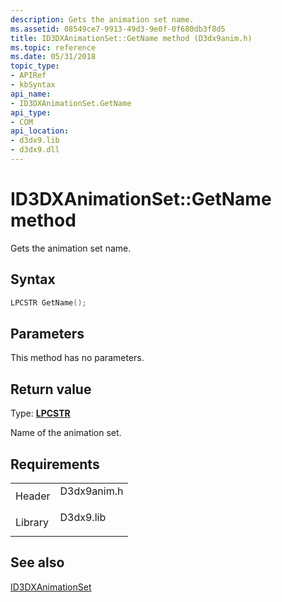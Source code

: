 ```yaml
---
description: Gets the animation set name.
ms.assetid: 08549ce7-9913-49d3-9e0f-0f680db3f8d5
title: ID3DXAnimationSet::GetName method (D3dx9anim.h)
ms.topic: reference
ms.date: 05/31/2018
topic_type: 
- APIRef
- kbSyntax
api_name: 
- ID3DXAnimationSet.GetName
api_type: 
- COM
api_location: 
- d3dx9.lib
- d3dx9.dll
---
```


# ID3DXAnimationSet::GetName method

Gets the animation set name.

## Syntax


```C++
LPCSTR GetName();
```



## Parameters

This method has no parameters.

## Return value

Type: **[**LPCSTR**](../winprog/windows-data-types.md)**

Name of the animation set.

## Requirements



|                    |                                                                                        |
|--------------------|----------------------------------------------------------------------------------------|
| Header<br/>  | <dl> <dt>D3dx9anim.h</dt> </dl> |
| Library<br/> | <dl> <dt>D3dx9.lib</dt> </dl>   |



## See also

<dl> <dt>

[ID3DXAnimationSet](id3dxanimationset.md)
</dt> </dl>

 

 
